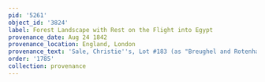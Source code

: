 ```yaml
---
pid: '5261'
object_id: '3824'
label: Forest Landscape with Rest on the Flight into Egypt
provenance_date: Aug 24 1842
provenance_location: England, London
provenance_text: 'Sale, Christie''s, Lot #183 (as "Breughel and Rotenhaemer")'
order: '1785'
collection: provenance
---
```


